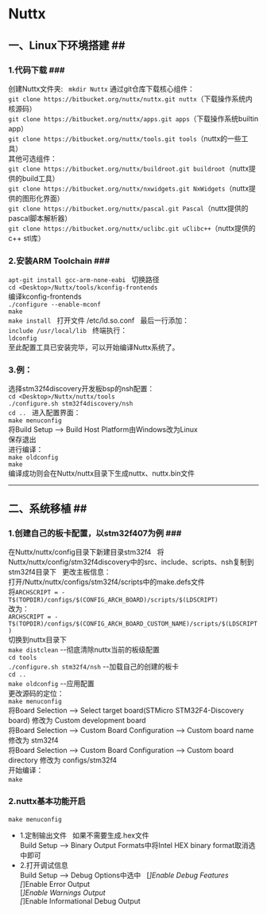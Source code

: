 # Nuttx #
## 一、Linux下环境搭建 ##  
### 1.代码下载 ###  
创建Nuttx文件夹:  
`mkdir Nuttx`
通过git仓库下载核心组件：  
`git clone https://bitbucket.org/nuttx/nuttx.git nuttx`（下载操作系统内核源码）  
`git clone https://bitbucket.org/nuttx/apps.git apps`（下载操作系统builtin app）  
`git clone https://bitbucket.org/nuttx/tools.git tools`（nuttx的一些工具）  
其他可选组件：  
`git clone https://bitbucket.org/nuttx/buildroot.git buildroot`（nuttx提供的build工具）  
`git clone https://bitbucket.org/nuttx/nxwidgets.git NxWidgets`（nuttx提供的图形化界面）  
`git clone https://bitbucket.org/nuttx/pascal.git Pascal`（nuttx提供的pascal脚本解析器）  
`git clone https://bitbucket.org/nuttx/uclibc.git uClibc++`（nuttx提供的c++ stl库）  
### 2.安装ARM Toolchain ###  
`apt-git install gcc-arm-none-eabi`  
切换路径  
`cd <Desktop>/Nuttx/tools/kconfig-frontends`  
编译kconfig-frontends  
`./configure --enable-mconf`  
`make`  
`make install`  
打开文件 /etc/ld.so.conf  
最后一行添加：    
`include /usr/local/lib`  
终端执行：  
`ldconfig`  
至此配置工具已安装完毕，可以开始编译Nuttx系统了。  
### 3.例： ### 
选择stm32f4discovery开发板bsp的nsh配置：  
`cd <Desktop>/Nuttx/nuttx/tools`  
`./configure.sh stm32f4discovery/nsh`  
`cd ..`  
进入配置界面：  
`make menuconfig`  
将Build Setup --> Build Host Platform由Windows改为Linux  
保存退出  
进行编译：  
`make oldconfig`  
`make`  
编译成功则会在Nuttx/nuttx目录下生成nuttx、nuttx.bin文件  

---    
## 二、系统移植 ##  
### 1.创建自己的板卡配置，以stm32f407为例 ###  
在Nuttx/nuttx/config目录下新建目录stm32f4  
将Nuttx/nuttx/config/stm32f4discovery中的src、include、scripts、nsh复制到stm32f4目录下  
更改主板信息：  
打开/Nuttx/nuttx/configs/stm32f4/scripts中的make.defs文件  
将`ARCHSCRIPT = -T$(TOPDIR)/configs/$(CONFIG_ARCH_BOARD)/scripts/$(LDSCRIPT)`  
改为：  
`ARCHSCRIPT = -T$(TOPDIR)/configs/$(CONFIG_ARCH_BOARD_CUSTOM_NAME)/scripts/$(LDSCRIPT)`  
切换到nuttx目录下  
`make distclean`  --彻底清除nuttx当前的板级配置  
`cd tools`  
`./configure.sh stm32f4/nsh` --加载自己的创建的板卡  
`cd ..`  
`make oldconfig`  --应用配置  
更改源码的定位：  
`make menuconfig`  
将Board Selection --> Select target board(STMicro STM32F4-Discovery board) 修改为 Custom development board  
将Board Selection --> Custom Board Configuration --> Custom board name 修改为 stm32f4  
将Board Selection --> Custom Board Configuration --> Custom board directory 修改为 configs/stm32f4  
开始编译：  
`make`  
### 2.nuttx基本功能开启 ###  
`make menuconfig`  
* 1.定制输出文件  
如果不需要生成.hex文件  
Build Setup --> Binary Output Formats中将Intel HEX binary format取消选中即可  
* 2.打开调试信息  
Build Setup --> Debug Options中选中    
[*]Enable Debug Features  
[*]Enable Error Output  
[*]Enable Warnings Output  
[*]Enable Informational Debug Output  



